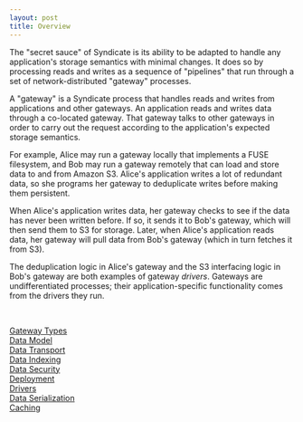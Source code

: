 ```yaml
---
layout: post
title: Overview
---
```



The "secret sauce" of Syndicate is its ability to be adapted to handle any
application's storage semantics with minimal changes.  It does so by processing
reads and writes as a sequence of "pipelines" that run through a set of
network-distributed "gateway" processes.

A "gateway" is a Syndicate process that handles reads and writes from
applications and other gateways.  An application reads and writes data through a
co-located gateway.  That gateway talks to other gateways in order to carry out
the request according to the application's expected storage semantics.

For example, Alice may run a gateway locally that implements a FUSE filesystem,
and Bob may run a gateway remotely that can load and store data to and from
Amazon S3.  Alice's application writes a lot of redundant data, so she programs
her gateway to deduplicate writes before making them persistent.

When Alice's application writes data, her gateway checks to see if the data has
never been written before.  If so, it sends it to Bob's
gateway, which will then send them to S3 for storage.  Later, when Alice's
application reads data, her gateway will pull data from Bob's gateway (which in
turn fetches it from S3).

The deduplication logic in Alice's gateway and the S3 interfacing logic in Bob's
gateway are both examples of gateway *drivers*.  Gateways are undifferentiated
processes; their application-specific functionality comes from the drivers they
run.

<br>

[Gateway Types](https://syndicate-storage.github.io/overview/001_gateway-types/)<br>
[Data Model](https://syndicate-storage.github.io/overview/002_data-model/)<br>
[Data Transport](https://syndicate-storage.github.io/overview/003_data-transport/)<br>
[Data Indexing](https://syndicate-storage.github.io/overview/004_data-indexing/)<br>
[Data Security](https://syndicate-storage.github.io/overview/005_data-security/)<br>
[Deployment](https://syndicate-storage.github.io/overview/006_deployment/)<br>
[Drivers](https://syndicate-storage.github.io/overview/007_drivers/)<br>
[Data Serialization](https://syndicate-storage.github.io/overview/008_data-serialization/)<br>
[Caching](https://syndicate-storage.github.io/overview/009_caching/)<br>
